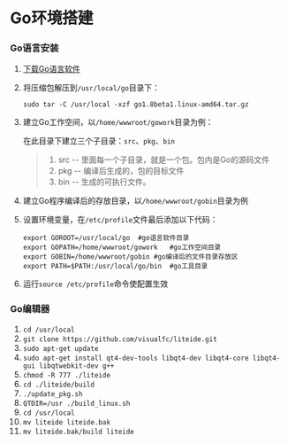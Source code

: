 # Go环境搭建

### Go语言安装

1. [下载Go语言软件](https://golang.google.cn/dl/)

2. 将压缩包解压到`/usr/local/go`目录下：

   `sudo tar -C /usr/local -xzf go1.8beta1.linux-amd64.tar.gz`

3. 建立Go工作空间，以`/home/wwwroot/gowork`目录为例：

   在此目录下建立三个子目录：`src`、`pkg`、`bin`

   > 1. src -- 里面每一个子目录，就是一个包。包内是Go的源码文件 
   > 2. pkg -- 编译后生成的，包的目标文件 
   > 3. bin -- 生成的可执行文件。

4. 建立Go程序编译后的存放目录，以`/home/wwwroot/gobin`目录为例

5. 设置环境变量，在`/etc/profile`文件最后添加以下代码：

   ```shell
   export GOROOT=/usr/local/go	#go语言软件目录
   export GOPATH=/home/wwwroot/gowork	#go工作空间目录
   export GOBIN=/home/wwwroot/gobin	#go编译后的文件目录存放区
   export PATH=$PATH:/usr/local/go/bin	#go工具目录
   ```

6. 运行`source /etc/profile`命令使配置生效

### Go编辑器

1. `cd /usr/local`
2. `git clone https://github.com/visualfc/liteide.git`
3. `sudo apt-get update`
4. `sudo apt-get install qt4-dev-tools libqt4-dev libqt4-core libqt4-gui libqtwebkit-dev g++`
5. `chmod -R 777 ./liteide`
6. `cd ./liteide/build`
7. `./update_pkg.sh`
8. `QTDIR=/usr ./build_linux.sh`
9. `cd /usr/local`
10. `mv liteide liteide.bak`
11. `mv liteide.bak/build liteide`